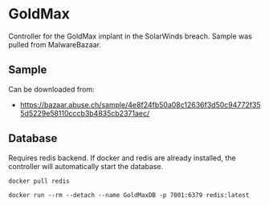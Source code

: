 # GoldMax
Controller for the GoldMax implant in the SolarWinds breach. Sample was pulled from MalwareBazaar.


## Sample
Can be downloaded from:
- https://bazaar.abuse.ch/sample/4e8f24fb50a08c12636f3d50c94772f355d5229e58110cccb3b4835cb2371aec/

## Database
Requires redis backend. If docker and redis are already installed, the controller will automatically start the database.

```
docker pull redis

docker run --rm --detach --name GoldMaxDB -p 7001:6379 redis:latest 
```
